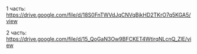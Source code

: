 1 часть: https://drive.google.com/file/d/18S0FnTWVdJqCNVqBjkHD2TKrO7q5KGA5/view

2 часть: https://drive.google.com/file/d/15_QoGaN3Ow9BFCKET4WtirqNLcnQ_ZlE/view